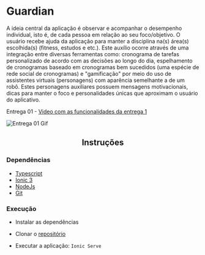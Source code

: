 # Guardian
A ideia central da aplicação é observar e acompanhar o desempenho individual, isto é, de cada pessoa em relação ao seu foco/objetivo. O usuário recebe ajuda da aplicação para manter a disciplina na(s) área(s) escolhida(s) (fitness, estudos e etc.).
Este auxílio ocorre através de uma integração entre diversas ferramentas como: cronograma de tarefas personalizado de acordo com as decisões ao longo do dia, espelhamento de cronogramas baseado em cronogramas bem sucedidos (uma espécie de rede social de cronogramas) e "gamificação" por meio do uso de assistentes virtuais (personagens) com aparência semelhante a de um robô. Estes personagens auxiliares possuem mensagens motivacionais, dicas para manter o foco e personalidades únicas que aproximam o usuário do aplicativo.

Entrega 01 - [Video com as funcionalidades da entrega 1](https://youtu.be/DzQnVvNmvt0)

![Entrega 01 Gif](https://github.com/ErickB51/Guardian/blob/main/guardian.gif)

<h2 align='center'>Instruções</h2>

### Dependências
- [Typescript](https://www.typescriptlang.org/)
- [Ionic 3](https://ionicframework.com/)
- [NodeJs](https://nodejs.org)
- [Git](https://git-scm.com/downloads)

### Execução

- Instalar as dependências

- Clonar o [repositório](https://github.com/ErickB51/Guardian.git)

- Executar a aplicação: ``` Ionic Serve ```
